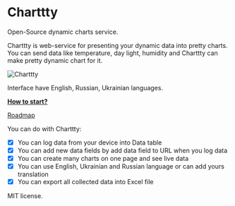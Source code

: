 # Сharttty

Open-Source dynamic charts service.

Charttty is web-service for presenting your dynamic data into pretty charts. You can send data like temperature, day light, humidity and Charttty can make pretty dynamic chart for it.

![Charttty](https://habrastorage.org/files/3f2/b9a/78f/3f2b9a78f9bb4644a819a1e9df483053.png)

Interface have English, Russian, Ukrainian languages.

[**How to start?**](https://github.com/jmas/charttty/wiki)

[Roadmap](https://github.com/jmas/charttty/issues/1)

You can do with Charttty:
- [x] You can log data from your device into Data table
- [x] You can add new data fields by add data field to URL when you log data
- [x] You can create many charts on one page and see live data
- [x] You can use English, Ukrainian and Russian language or can add yours translation
- [x] You can export all collected data into Excel file

MIT license.
